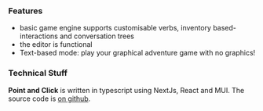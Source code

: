 ### Features
 - basic game engine supports customisable verbs, inventory based-interactions and conversation trees
 - the editor is functional
 - Text-based mode: play your graphical adventure game with no graphics!

### Technical Stuff

**Point and Click** is written in typescript using NextJs, React and MUI. The source code is [on github](https://github.com/dblatcher/point-and-click).
